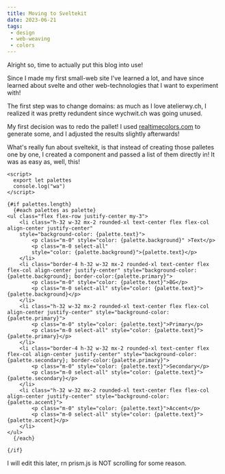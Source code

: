 ```yaml
---
title: Moving to Sveltekit
date: 2023-06-21
tags:
 - design
 - web-weaving
 - colors
---
```

<script>
import Palette from '$lib/components/Palette.svelte'
export const palettes = [
      {
        text: '#020302',
        'background': '#fafafa',
        'primary': '#b6afda',
        'secondary': '#f5d6e3',
        'accent': '#bdd9af',
      },
      {
        'text': '#06050a',
        'background': '#efeef7',
        'primary': '#51458c',
        'secondary': '#ffffff',
        'accent': '#5b4d9d',
        },
      {
        'text': '#130105',
        'background': '#fde3e7',
        'primary': '#f792a4',
        'secondary': '#fffafb',
        'accent': '#f57a91',
      }
    ]
</script>
Alright so, time to actually put this blog into use!

Since I made my first small-web site I've learned a lot, and have since learned about svelte and other web-technologies that I want to experiment with!

The first step was to change domains: as much as I love atelierwy.ch, I realized it was pretty redundent since wychwit.ch was going unused.

My first decision was to redo the pallet! I used [realtimecolors.com](https://realtimecolors.com/) to generate some, and I adjusted the results slightly afterwards!
<Palette palettes={palettes} />

What's really fun about sveltekit, is that instead of creating those palletes one by one, I created a component and passed a list of them directly in! It was as easy as, well, this! 

```svelte
<script>
  export let palettes
  console.log("wa")
</script>

{#if palettes.length}
  {#each palettes as palette}
<ul class="flex flex-row justify-center my-3">
    <li class="h-32 w-32 mx-2 rounded-xl text-center flex flex-col align-center justify-center" 
    style="background-color: {palette.text}">
        <p class="m-0" style="color: {palette.background}" >Text</p>
        <p class="m-0 select-all" 
        style="color: {palette.background}">{palette.text}</p>
    </li>
    <li class="border-4 h-32 w-32 mx-2 rounded-xl text-center flex flex-col align-center justify-center" style="background-color: {palette.background}; border-color:{palette.primary}">
        <p class="m-0" style="color: {palette.text}">BG</p>
        <p class="m-0 select-all" style="color: {palette.text}">{palette.background}</p>
    </li>
    <li class="h-32 w-32 mx-2 rounded-xl text-center flex flex-col align-center justify-center" style="background-color: {palette.primary}">
        <p class="m-0" style="color: {palette.text}">Primary</p>
        <p class="m-0 select-all" style="color: {palette.text}">{palette.primary}</p>
    </li>
    <li class="border-4 h-32 w-32 mx-2 rounded-xl text-center flex flex-col align-center justify-center" style="background-color: {palette.secondary}; border-color:{palette.primary}">
        <p class="m-0" style="color: {palette.text}">Secondary</p>
        <p class="m-0 select-all" style="color: {palette.text}">{palette.secondary}</p>
    </li>
    <li class="h-32 w-32 mx-2 rounded-xl text-center flex flex-col align-center justify-center" style="background-color: {palette.accent}">
        <p class="m-0" style="color: {palette.text}">Accent</p>
        <p class="m-0 select-all" style="color: {palette.text}">{palette.accent}</p>
    </li>
</ul>
  {/each}

{/if}
```

I will edit this later, rn prism.js is NOT scrolling for some reason.

